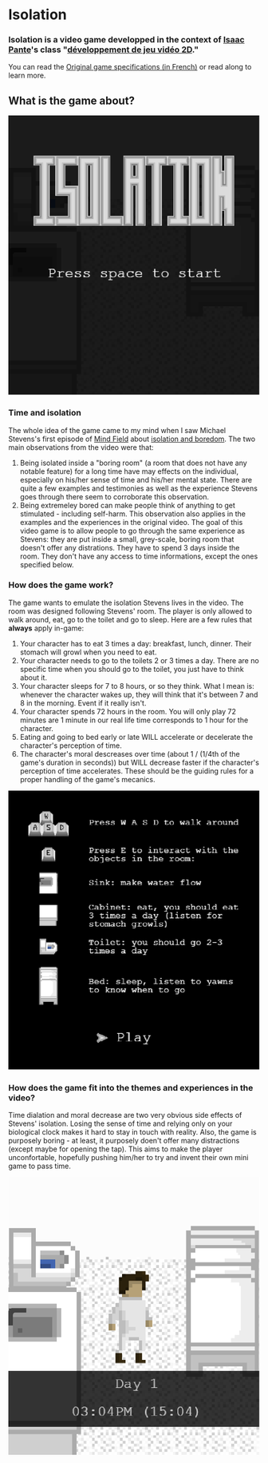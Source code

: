 # Isolation

### **Isolation** is a video game developped in the context of [Isaac Pante](https://github.com/ipante)'s class "[développement de jeu vidéo 2D](https://github.com/ipante/ressources_cours_jeux_video_2D)."

You can read the [Original game specifications (in French)](http://bit.ly/LRJV2D) or read along to learn more.

## What is the game about?
![](assets/screenshots/main_menu.PNG)

### Time and isolation
The whole idea of the game came to my mind when I saw Michael Stevens's first episode of [Mind Field](https://www.youtube.com/watch?v=GAPqEAWW9lc) about [isolation and boredom](https://www.youtube.com/watch?v=iqKdEhx-dD4). The two main observations from the video were that:
1. Being isolated inside a "boring room" (a room that does not have any notable feature) for a long time have may effects on the individual, especially on his/her sense of time and his/her mental state. There are quite a few examples and testimonies as well as the experience Stevens goes through there seem to corroborate this observation.
2. Being extremeley bored can make people think of anything to get stimulated - including self-harm. This observation also applies in the examples and the experiences in the original video.
The goal of this video game is to allow people to go through the same experience as Stevens: they are put inside a small, grey-scale, boring room that doesn't offer any distrations. They have to spend 3 days inside the room. They don't have any access to time informations, except the ones specified below.

### How does the game work?
The game wants to emulate the isolation Stevens lives in the video. The room was designed following Stevens' room. The player is only allowed to walk around, eat, go to the toilet and go to sleep. Here are a few rules that **always** apply in-game:
1. Your character has to eat 3 times a day: breakfast, lunch, dinner. Their stomach will growl when you need to eat.
2. Your character needs to go to the toilets 2 or 3 times a day. There are no specific time when you should go to the toilet, you just have to think about it.
3. Your character sleeps for 7 to 8 hours, or so they think. What I mean is: whenever the character wakes up, they will think that it's between 7 and 8 in the morning. Event if it really isn't.
4. Your character spends 72 hours in the room. You will only play 72 minutes are 1 minute in our real life time corresponds to 1 hour for the character.
5. Eating and going to bed early or late WILL accelerate or decelerate the character's perception of time.
6. The character's moral descreases over time (about 1 / (1/4th of the game's duration in seconds)) but WILL decrease faster if the character's perception of time accelerates.
These should be the guiding rules for a proper handling of the game's mecanics.

![](assets/screenshots/help_screen.PNG)

### How does the game fit into the themes and experiences in the video?
Time dialation and moral decrease are two very obvious side effects of Stevens' isolation. Losing the sense of time and relying only on your biological clock makes it hard to stay in touch with reality. Also, the game is purposely boring - at least, it purposely doen't offer many distractions (except maybe for opening the tap). This aims to make the player unconfortable, hopefully pushing him/her to try and invent their own mini game to pass time.

![](assets/screenshots/game_1.PNG)

